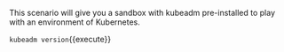 This scenario will give you a sandbox with kubeadm pre-installed to play
with an environment of Kubernetes.


`kubeadm version`{{execute}}
